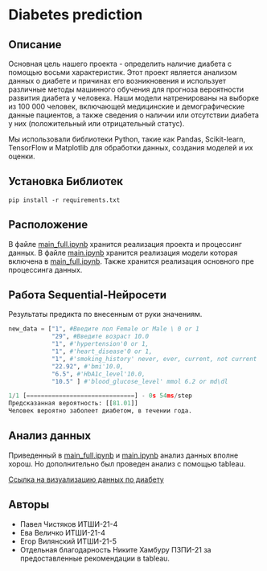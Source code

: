 # Diabetes prediction

## Описание

Основная цель нашего проекта - определить наличие диабета с помощью восьми характеристик. Этот проект является анализом данных о диабете и причинах его возникновения и использует различные методы машинного обучения для прогноза вероятности развития диабета у человека. Наши модели натренированы на выборке из 100 000 человек, включающей медицинские и демографические данные пациентов, а также сведения о наличии или отсутствии диабета у них (положительный или отрицательный статус).

Мы использовали библиотеки Python, такие как Pandas, Scikit-learn, TensorFlow и Matplotlib для обработки данных, создания моделей и их оценки.
## Установка Библиотек

```
pip install -r requirements.txt
```

## Расположение

В файле [main_full.ipynb](main_full.ipynb) хранится реализация проекта и процессинг данных. В файле [main.ipynb](main.ipynb) хранится реализация модели которая включена в [main_full.ipynb](main_full.ipynb). Также 
хранится реализация основного пре процессинга данных.

## Работа Sequential-Нейросети 
Результаты предикта по внесенным от руки значениям.
```python
new_data = ["1", #Введите пол Female or Male \ 0 or 1
            "29", #Введите возраст 10.0
            "1", #'hypertension'0 or 1,
            "1", #'heart_disease'0 or 1,
            "1", #'smoking_history' never, ever, current, not current
            "22.92", #'bmi'10.0,
            "6.5", #'HbA1c_level'10.0,
            "10.5" ] #'blood_glucose_level' mmol 6.2 or md\dl

1/1 [==============================] - 0s 54ms/step
Предсказанная вероятность: [[81.01]]
Человек вероятно заболеет диабетом, в течении года.
```

## Анализ данных
Приведенный в [main_full.ipynb](main_full.ipynb) и [main.ipynb](main.ipynb) анализ данных вполне хорош. Но дополнительно был 
проведен анализ с помощью tableau.  

[Ссылка на визуализацию данных по диабету](https://public.tableau.com/views/DiabetesSet/Dashboard1?:language=en-US&:display_count=n&:origin=viz_share_link)


## Авторы

- Павел Чистяков ИТШИ-21-4
- Ева Величко ИТШИ-21-4
- Егор Вилянский ИТШИ-21-5
- Отдельная благодарность Никите Хамбуру ПЗПИ-21 за предоставленные рекомендации в tableau.
